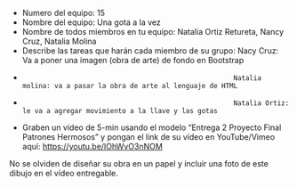 - Numero del equipo: 15
- Nombre del equipo: Una gota a la vez
- Nombre de todos miembros en tu equipo: Natalia Ortiz Retureta, Nancy Cruz, Natalia Molina 
- Describe las tareas que harán cada miembro de su grupo:  Nacy Cruz: Va a poner una imagen (obra de arte) de fondo en Bootstrap 
-                                                          Natalia molina: va a pasar la obra de arte al lenguaje de HTML
-                                                          Natalia Ortiz: le va a agregar movimiento a la llave y las gotas 
- Graben un video de 5-min usando el modelo “Entrega 2 Proyecto Final Patrones Hermosos” y pongan el link de su vídeo en YouTube/Vimeo aquí: 
https://youtu.be/IOhWvO3nNOM

No se olviden de diseñar su obra en un papel y incluir una foto de este dibujo en el vídeo entregable.

